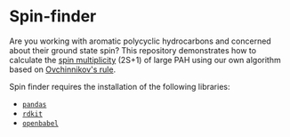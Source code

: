 # Spin-finder
Are you working with aromatic polycyclic hydrocarbons and concerned about their ground state spin? This repository demonstrates how to calculate the [spin multiplicity](https://en.wikipedia.org/wiki/Multiplicity_(chemistry)) (2S+1) of large PAH using our own algorithm based on [Ovchinnikov's rule](https://link.springer.com/article/10.1007/bf00549259).

Spin finder requires the installation of the following libraries:

*  [`pandas`](https://pandas.pydata.org/)
*  [`rdkit`](https://www.rdkit.org/docs/Install.html)
*  [`openbabel`](https://openbabel.org/docs/dev/UseTheLibrary/PythonInstall.html)
